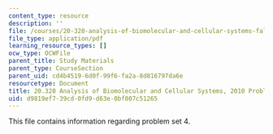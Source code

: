 ```yaml
---
content_type: resource
description: ''
file: /courses/20-320-analysis-of-biomolecular-and-cellular-systems-fall-2012/d9819ef739cd0fd9d63e0bf807c51265_MIT20_320F12_Fa2010_PS4_pr.pdf
file_type: application/pdf
learning_resource_types: []
ocw_type: OCWFile
parent_title: Study Materials
parent_type: CourseSection
parent_uid: cd4b4519-6d0f-99f6-fa2a-8d816797da6e
resourcetype: Document
title: 20.320 Analysis of Biomolecular and Cellular Systems, 2010 Problem Set 4
uid: d9819ef7-39cd-0fd9-d63e-0bf807c51265
---
```


This file contains information regarding problem set 4.